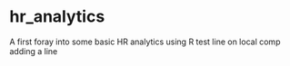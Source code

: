 # hr_analytics
A first foray into some basic HR analytics using R
test line on local comp
adding a line
